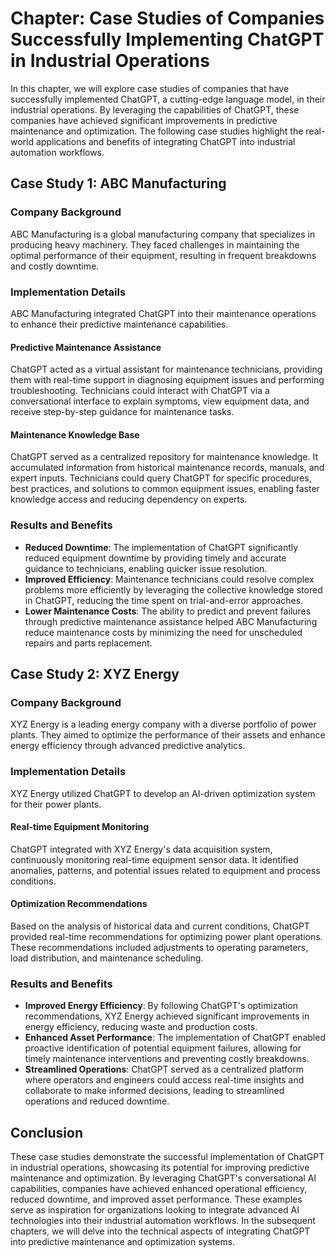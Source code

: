 Chapter: Case Studies of Companies Successfully Implementing ChatGPT in Industrial Operations
=============================================================================================

In this chapter, we will explore case studies of companies that have successfully implemented ChatGPT, a cutting-edge language model, in their industrial operations. By leveraging the capabilities of ChatGPT, these companies have achieved significant improvements in predictive maintenance and optimization. The following case studies highlight the real-world applications and benefits of integrating ChatGPT into industrial automation workflows.

**Case Study 1: ABC Manufacturing**
-----------------------------------

### Company Background

ABC Manufacturing is a global manufacturing company that specializes in producing heavy machinery. They faced challenges in maintaining the optimal performance of their equipment, resulting in frequent breakdowns and costly downtime.

### Implementation Details

ABC Manufacturing integrated ChatGPT into their maintenance operations to enhance their predictive maintenance capabilities.

#### Predictive Maintenance Assistance

ChatGPT acted as a virtual assistant for maintenance technicians, providing them with real-time support in diagnosing equipment issues and performing troubleshooting. Technicians could interact with ChatGPT via a conversational interface to explain symptoms, view equipment data, and receive step-by-step guidance for maintenance tasks.

#### Maintenance Knowledge Base

ChatGPT served as a centralized repository for maintenance knowledge. It accumulated information from historical maintenance records, manuals, and expert inputs. Technicians could query ChatGPT for specific procedures, best practices, and solutions to common equipment issues, enabling faster knowledge access and reducing dependency on experts.

### Results and Benefits

* **Reduced Downtime**: The implementation of ChatGPT significantly reduced equipment downtime by providing timely and accurate guidance to technicians, enabling quicker issue resolution.
* **Improved Efficiency**: Maintenance technicians could resolve complex problems more efficiently by leveraging the collective knowledge stored in ChatGPT, reducing the time spent on trial-and-error approaches.
* **Lower Maintenance Costs**: The ability to predict and prevent failures through predictive maintenance assistance helped ABC Manufacturing reduce maintenance costs by minimizing the need for unscheduled repairs and parts replacement.

**Case Study 2: XYZ Energy**
----------------------------

### Company Background

XYZ Energy is a leading energy company with a diverse portfolio of power plants. They aimed to optimize the performance of their assets and enhance energy efficiency through advanced predictive analytics.

### Implementation Details

XYZ Energy utilized ChatGPT to develop an AI-driven optimization system for their power plants.

#### Real-time Equipment Monitoring

ChatGPT integrated with XYZ Energy's data acquisition system, continuously monitoring real-time equipment sensor data. It identified anomalies, patterns, and potential issues related to equipment and process conditions.

#### Optimization Recommendations

Based on the analysis of historical data and current conditions, ChatGPT provided real-time recommendations for optimizing power plant operations. These recommendations included adjustments to operating parameters, load distribution, and maintenance scheduling.

### Results and Benefits

* **Improved Energy Efficiency**: By following ChatGPT's optimization recommendations, XYZ Energy achieved significant improvements in energy efficiency, reducing waste and production costs.
* **Enhanced Asset Performance**: The implementation of ChatGPT enabled proactive identification of potential equipment failures, allowing for timely maintenance interventions and preventing costly breakdowns.
* **Streamlined Operations**: ChatGPT served as a centralized platform where operators and engineers could access real-time insights and collaborate to make informed decisions, leading to streamlined operations and reduced downtime.

**Conclusion**
--------------

These case studies demonstrate the successful implementation of ChatGPT in industrial operations, showcasing its potential for improving predictive maintenance and optimization. By leveraging ChatGPT's conversational AI capabilities, companies have achieved enhanced operational efficiency, reduced downtime, and improved asset performance. These examples serve as inspiration for organizations looking to integrate advanced AI technologies into their industrial automation workflows. In the subsequent chapters, we will delve into the technical aspects of integrating ChatGPT into predictive maintenance and optimization systems.
